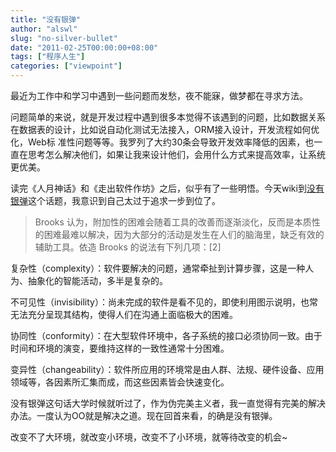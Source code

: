 ```yaml
---
title: "没有银弹"
author: "alswl"
slug: "no-silver-bullet"
date: "2011-02-25T00:00:00+08:00"
tags: ["程序人生"]
categories: ["viewpoint"]
---
```


最近为工作中和学习中遇到一些问题而发愁，夜不能寐，做梦都在寻求方法。

问题简单的来说，就是开发过程中遇到很多本觉得不该遇到的问题，比如数据关系在数据表的设计，比如说自动化测试无法接入，ORM接入设计，开发流程如何优化，Web标
准性问题等等。我罗列了大约30条会导致开发效率降低的因素，也一直在思考怎么解决他们，如果让我来设计他们，会用什么方式来提高效率，让系统更优美。

读完《人月神话》和《走出软件作坊》之后，似乎有了一些明悟。今天wiki到[没有银弹](http://zh.wikipedia.org/zh-cn/%E6%B2%A1%E6%9C%89%E9%93%B6%E5%BC%B9)这个话题，我意识到自己太过于追求一步到位了。

> Brooks 认为，附加性的困难会随着工具的改善而逐渐淡化，反而是本质性的困难最难以解决，因为大部分的活动是发生在人们的脑海里，缺乏有效的辅助工具。依造
Brooks 的说法有下列几项：[2]

复杂性（complexity）：软件要解决的问题，通常牵扯到计算步骤，这是一种人为、抽象化的智能活动，多半是复杂的。

不可见性（invisibility）：尚未完成的软件是看不见的，即使利用图示说明，也常无法充分呈现其结构，使得人们在沟通上面临极大的困难。

协同性（conformity）：在大型软件环境中，各子系统的接口必须协同一致。由于时间和环境的演变，要维持这样的一致性通常十分困难。

变异性（changeability）：软件所应用的环境常是由人群、法规、硬件设备、应用领域等，各因素所汇集而成，而这些因素皆会快速变化。

没有银弹这句话大学时候就听过了，作为伪完美主义者，我一直觉得有完美的解决办法。一度认为OO就是解决之道。现在回首来看，的确是没有银弹。

改变不了大环境，就改变小环境，改变不了小环境，就等待改变的机会~

